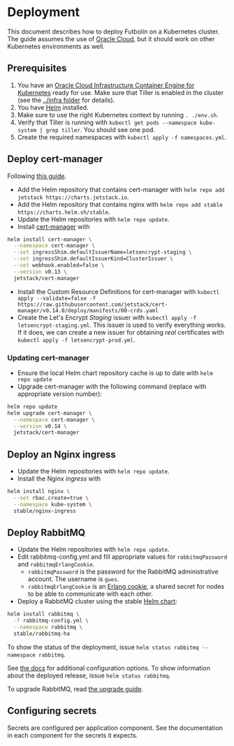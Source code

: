 # Deployment
This document describes how to deploy Futbolín on a Kubernetes cluster.
The guide assumes the use of [Oracle Cloud](https://www.oracle.com/cloud/), but it should work on other Kubernetes environments as well.

## Prerequisites
1. You have an [Oracle Cloud Infrastructure Container Engine for Kubernetes](https://docs.cloud.oracle.com/en-us/iaas/Content/ContEng/Concepts/contengoverview.htm) ready for use.
Make sure that Tiller is enabled in the cluster (see the [../infra folder](../infra) for details).
1. You have [Helm](https://docs.helm.sh/using_helm/#installing-helm) installed.
1. Make sure to use the right Kubernetes context by running `. ./env.sh`.
1. Verify that Tiller is running with `kubectl get pods --namespace kube-system | grep tiller`.
You should see one pod.
1. Create the required namespaces with `kubectl apply -f namespaces.yml`.

## Deploy cert-manager
Following [this guide](https://medium.com/oracledevs/secure-your-kubernetes-services-using-cert-manager-nginx-ingress-and-lets-encrypt-888c8b996260).

* Add the Helm repository that contains cert-manager with `helm repo add jetstack https://charts.jetstack.io`.
* Add the Helm repository that contains nginx with `helm repo add stable https://charts.helm.sh/stable`.
* Update the Helm repositories with `helm repo update`.
* Install [cert-manager](https://cert-manager.readthedocs.io/en/latest/index.html) with
```sh
helm install cert-manager \
  --namespace cert-manager \
  --set ingressShim.defaultIssuerName=letsencrypt-staging \
  --set ingressShim.defaultIssuerKind=ClusterIssuer \
  --set webhook.enabled=false \
  --version v0.13 \
  jetstack/cert-manager
```
* Install the Custom Resource Definitions for cert-manager with `kubectl apply --validate=false -f https://raw.githubusercontent.com/jetstack/cert-manager/v0.14.0/deploy/manifests/00-crds.yaml`
* Create the Let's Encrypt _Staging_ issuer with `kubectl apply -f letsencrypt-staging.yml`.
This issuer is used to verify everything works.
If it does, we can create a new issuer for obtaining _real_ certificates with `kubectl apply -f letsencrypt-prod.yml`.

### Updating cert-manager
* Ensure the local Helm chart repository cache is up to date with `helm repo update`
* Upgrade cert-manager with the following command (replace with appropriate version number):
```sh
helm repo update
helm upgrade cert-manager \
  --namespace cert-manager \
  --version v0.14 \
  jetstack/cert-manager
```

## Deploy an Nginx ingress
* Update the Helm repositories with `helm repo update`.
* Install the Nginx _ingress_ with
```sh
helm install nginx \
  --set rbac.create=true \
  --namespace kube-system \
  stable/nginx-ingress
```

## Deploy RabbitMQ
* Update the Helm repositories with `helm repo update`.
* Edit rabbitmq-config.yml and fill appropriate values for `rabbitmqPassword` and `rabbitmqErlangCookie`.
  * `rabbitmqPassword` is the password for the RabbitMQ administrative account. The username is `gues`.
  * `rabbitmqErlangCookie` is an [Erlang cookie](https://www.rabbitmq.com/clustering.html#erlang-cookie), a shared secret for nodes to be able to communicate with each other. 
* Deploy a RabbitMQ cluster using the stable [Helm chart](https://github.com/helm/charts/tree/master/stable/rabbitmq-ha):
```sh
helm install rabbitmq \
  -f rabbitmq-config.yml \
  --namespace rabbitmq \
  stable/rabbitmq-ha
```

To show the status of the deployment, issue `helm status rabbitmq --namespace rabbitmq`.

See [the docs](https://github.com/helm/charts/tree/master/stable/rabbitmq-ha) for additional configuration options.
To show information about the deployed release, issue `helm status rabbitmq`.

To upgrade RabbitMQ, read [the upgrade guide](https://github.com/helm/charts/tree/master/stable/rabbitmq-ha#upgrading-the-chart).

## Configuring secrets
Secrets are configured per application component.
See the documentation in each component for the secrets it expects.
